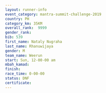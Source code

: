 ```yaml
---
layout: runner-info 
event_category: mantra-summit-challenge-2019 
country: PH
category_km: 35KM 
overall_rank:  9999
gender_rank: 
bib: 539
first_name: Nataly Nugraha
last_name: Rhanuwijaya
gender: M
team_name: Weerun
start: Sun, 12-00-00 am
mbah_kamad: 
finish: 
race_time: 0-00-00
status: DNF
certificate: 
---
```

